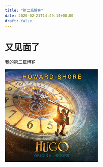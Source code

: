 ```yaml
---
title: "第二篇博客"
date: 2020-02-21T14:49:14+08:00
draft: false
---
```

# 又见面了
 我的第二篇博客

  ![](/static/images/hugo.jpg)


